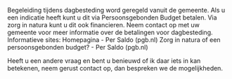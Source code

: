 Begeleiding tijdens dagbesteding word geregeld vanuit de gemeente. Als u een indicatie heeft kunt u dit via Persoonsgebonden Budget betalen. Via zorg in natura kunt u dit ook financieren. Neem contact op met uw gemeente voor meer informatie over de betalingen voor dagbesteding.
Informatieve sites:
Homepagina - Per Saldo (pgb.nl)
Zorg in natura of een persoonsgebonden budget? - Per Saldo (pgb.nl)

Heeft u een andere vraag en bent u benieuwd of ik daar iets in kan betekenen, neem gerust contact op, dan bespreken we de mogelijkheden.
